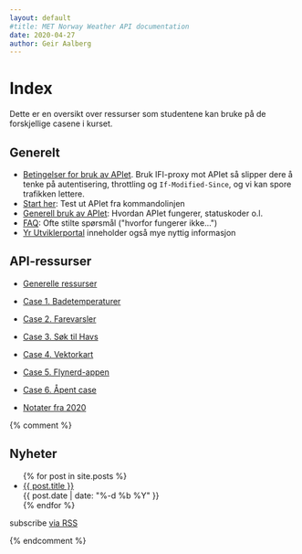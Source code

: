 ```yaml
---
layout: default
#title: MET Norway Weather API documentation
date: 2020-04-27
author: Geir Aalberg
---
```


# Index

Dette er en oversikt over ressurser som studentene kan bruke på de forskjellige casene i kurset.

## Generelt

- [Betingelser for bruk av APIet](https://docs.api.met.no/doc/TermsOfService).
  Bruk IFI-proxy mot APIet så slipper dere å tenke på autentisering, throttling og `If-Modified-Since`, og vi kan spore trafikken lettere.
- [Start her](https://docs.api.met.no/doc/GettingStarted): Test ut APIet fra kommandolinjen
- [Generell bruk av APIet](https://docs.api.met.no/doc/usage): Hvordan APIet fungerer, statuskoder o.l.
- [FAQ](https://docs.api.met.no/doc/FAQ): Ofte stilte spørsmål ("hvorfor fungerer ikke...")
- [Yr Utviklerportal](https://developer.yr.no/) inneholder også mye nyttig informasjon

## API-ressurser

- [Generelle ressurser](./0-general)
- [Case 1. Badetemperaturer](./1-badetemp)
- [Case 2. Farevarsler](./2-farevarsel)
- [Case 3. Søk til Havs](./3-drivbane)
- [Case 4. Vektorkart](./4-vektorkart)
- [Case 5. Flynerd-appen](./5-flynerd)
- [Case 6. Åpent case](./6-opencase)

- [Notater fra 2020](./2020)

{% comment %}

## Nyheter

<ul class="post-list">
  {% for post in site.posts %}
    <li>
      <a class="post-link" href="{{ post.url | prepend: site.baseurl }}">{{ post.title }}</a><br/>
      <span class="post-meta">{{ post.date | date: "%-d %b %Y" }}</span>
    </li>
  {% endfor %}
</ul>

<p class="rss-subscribe">subscribe <a href="{{ "/feed.xml" | prepend: site.baseurl }}">via RSS</a></p>

{% endcomment %}